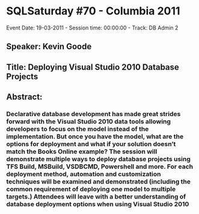 # SQLSaturday #70 - Columbia 2011
Event Date: 19-03-2011 - Session time: 00:00:00 - Track: DB Admin 2
## Speaker: Kevin Goode
## Title: Deploying Visual Studio 2010 Database Projects
## Abstract:
### Declarative database development has made great strides forward with the Visual Studio 2010 data tools allowing developers to focus on the model instead of the implementation.  But once you have the model, what are the options for deployment and what if your solution doesn’t match the Books Online example?  The session will demonstrate multiple ways to deploy database projects using TFS Build, MSBuild, VSDBCMD, Powershell and more.  For each deployment method, automation and customization techniques will be examined and demonstrated (including the common requirement of deploying one model to multiple targets.)  Attendees will leave with a better understanding of database deployment options when using Visual Studio 2010   
